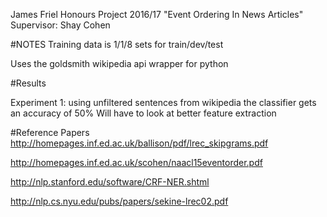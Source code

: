 James Friel
Honours Project 2016/17
"Event Ordering In News Articles"
Supervisor: Shay Cohen


#NOTES
Training data is 1/1/8 sets for train/dev/test

Uses the goldsmith wikipedia api wrapper for python


#Results

Experiment 1:
using unfiltered sentences from wikipedia the classifier gets an accuracy of 50%
Will have to look at better feature extraction

#Reference Papers
http://homepages.inf.ed.ac.uk/ballison/pdf/lrec_skipgrams.pdf

http://homepages.inf.ed.ac.uk/scohen/naacl15eventorder.pdf

http://nlp.stanford.edu/software/CRF-NER.shtml

http://nlp.cs.nyu.edu/pubs/papers/sekine-lrec02.pdf
